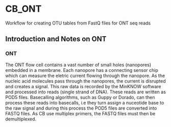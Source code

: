 # CB_ONT
Workflow for creating OTU tables from FastQ files for ONT seq reads
## Introduction and Notes on ONT
### ONT
The ONT flow cell contains a vast number of small holes (nanopores) embedded in a membrane. Each nanopore has a connecting sensor chip which can measure the eletric current flowing through the nanopore. As the nucleic acid molecules pass through the nanopores, the current is disrupted and creates a signal. This raw data is recorded by the MinKNOW software and processed into reads (single strand of DNA). These reads are written as POD5 files. Basecalling algorithms, such as Guppy or Dorado, can then process these reads into basecalls, i.e they turn assign a nuceotide base to the raw signal and during this process the POD5 files are converted into FASTQ files. As CB use multiplex primers, the FASTQ files must then be demultiplexed.
